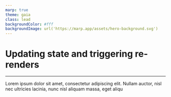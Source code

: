 ```yaml
---
marp: true
theme: gaia
class: lead
backgroundColor: #fff
backgroundImage: url('https://marp.app/assets/hero-background.svg')
---
```


# Updating state and triggering re-renders

---

Lorem ipsum dolor sit amet, consectetur adipiscing elit. Nullam auctor, nisl nec ultricies lacinia, nunc nisl aliquam massa, eget aliqu
